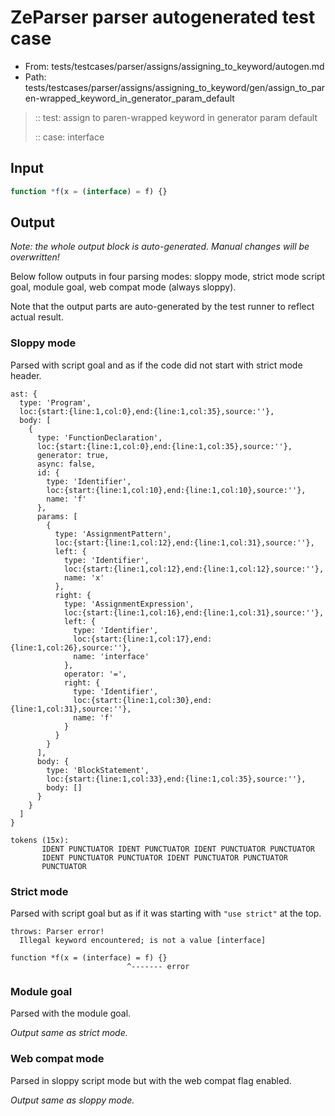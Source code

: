 # ZeParser parser autogenerated test case

- From: tests/testcases/parser/assigns/assigning_to_keyword/autogen.md
- Path: tests/testcases/parser/assigns/assigning_to_keyword/gen/assign_to_paren-wrapped_keyword_in_generator_param_default

> :: test: assign to paren-wrapped keyword in generator param default
>
> :: case: interface

## Input


`````js
function *f(x = (interface) = f) {}
`````

## Output

_Note: the whole output block is auto-generated. Manual changes will be overwritten!_

Below follow outputs in four parsing modes: sloppy mode, strict mode script goal, module goal, web compat mode (always sloppy).

Note that the output parts are auto-generated by the test runner to reflect actual result.

### Sloppy mode

Parsed with script goal and as if the code did not start with strict mode header.

`````
ast: {
  type: 'Program',
  loc:{start:{line:1,col:0},end:{line:1,col:35},source:''},
  body: [
    {
      type: 'FunctionDeclaration',
      loc:{start:{line:1,col:0},end:{line:1,col:35},source:''},
      generator: true,
      async: false,
      id: {
        type: 'Identifier',
        loc:{start:{line:1,col:10},end:{line:1,col:10},source:''},
        name: 'f'
      },
      params: [
        {
          type: 'AssignmentPattern',
          loc:{start:{line:1,col:12},end:{line:1,col:31},source:''},
          left: {
            type: 'Identifier',
            loc:{start:{line:1,col:12},end:{line:1,col:12},source:''},
            name: 'x'
          },
          right: {
            type: 'AssignmentExpression',
            loc:{start:{line:1,col:16},end:{line:1,col:31},source:''},
            left: {
              type: 'Identifier',
              loc:{start:{line:1,col:17},end:{line:1,col:26},source:''},
              name: 'interface'
            },
            operator: '=',
            right: {
              type: 'Identifier',
              loc:{start:{line:1,col:30},end:{line:1,col:31},source:''},
              name: 'f'
            }
          }
        }
      ],
      body: {
        type: 'BlockStatement',
        loc:{start:{line:1,col:33},end:{line:1,col:35},source:''},
        body: []
      }
    }
  ]
}

tokens (15x):
       IDENT PUNCTUATOR IDENT PUNCTUATOR IDENT PUNCTUATOR PUNCTUATOR
       IDENT PUNCTUATOR PUNCTUATOR IDENT PUNCTUATOR PUNCTUATOR
       PUNCTUATOR
`````

### Strict mode

Parsed with script goal but as if it was starting with `"use strict"` at the top.

`````
throws: Parser error!
  Illegal keyword encountered; is not a value [interface]

function *f(x = (interface) = f) {}
                          ^------- error
`````


### Module goal

Parsed with the module goal.

_Output same as strict mode._

### Web compat mode

Parsed in sloppy script mode but with the web compat flag enabled.

_Output same as sloppy mode._
